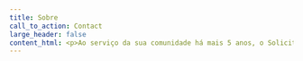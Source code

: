 ```yaml
---
title: Sobre
call_to_action: Contact
large_header: false
content_html: <p>Ao serviço da sua comunidade há mais 5 anos, o Solicitador de Justiça está empenhado em ajudar as pessoas através de uma série de serviços.</p><p>Os nossos serviços vão desde o transporte, hipotecas até ao direito de família. Os nossos clientes vão desde grandes empresas a compradores de primeira habitação.</p>
---
```

